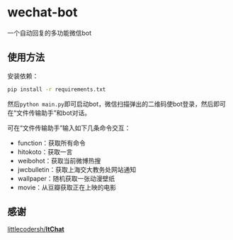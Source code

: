 # wechat-bot
一个自动回复的多功能微信bot

## 使用方法

安装依赖：

```bash
pip install -r requirements.txt
```

然后`python main.py`即可启动bot，微信扫描弹出的二维码使bot登录，然后即可在“文件传输助手”和bot对话。

可在“文件传输助手”输入如下几条命令交互：

+ function：获取所有命令
+ hitokoto：获取一言
+ weibohot：获取当前微博热搜
+ jwcbulletin：获取上海交大教务处网站通知
+ wallpaper：随机获取一张动漫壁纸
+ movie：从豆瓣获取正在上映的电影

## 感谢

[littlecodersh/**ItChat**](https://github.com/littlecodersh/ItChat)